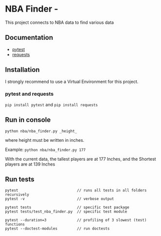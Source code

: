 # NBA Finder - 
This project connects to NBA data to find various data

## Documentation

- [pytest](http://pytest.org)
- [requests](https://docs.python-requests.org/en/master/)


## Installation
I strongly recommend to use a Virtual Environment for this project.

### pytest and requests

```pip install pytest``` and ```pip install requests```

## Run in console

```python nba/nba_finder.py _height_```

where height must be written in inches.


Example: ```python nba/nba_finder.py 177```

With the current data, the tallest players are at 177 Inches, and the Shortest players are at 139 Inches


## Run tests

```
pytest                           // runs all tests in all folders recursively
pytest -v                        // verbose output

pytest tests                     // specific test package
pytest tests/test_nba_finder.py  // specific test module

pytest --duration=3              // profiling of 3 slowest (test) functions
pytest --doctest-modules         // run doctests
```